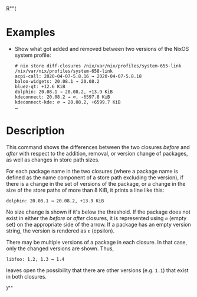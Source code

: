 R""(

# Examples

* Show what got added and removed between two versions of the NixOS
  system profile:

  ```console
  # nix store diff-closures /nix/var/nix/profiles/system-655-link /nix/var/nix/profiles/system-658-link
  acpi-call: 2020-04-07-5.8.16 → 2020-04-07-5.8.18
  baloo-widgets: 20.08.1 → 20.08.2
  bluez-qt: +12.6 KiB
  dolphin: 20.08.1 → 20.08.2, +13.9 KiB
  kdeconnect: 20.08.2 → ∅, -6597.8 KiB
  kdeconnect-kde: ∅ → 20.08.2, +6599.7 KiB
  …
  ```

# Description

This command shows the differences between the two closures *before*
and *after* with respect to the addition, removal, or version change
of packages, as well as changes in store path sizes.

For each package name in the two closures (where a package name is
defined as the name component of a store path excluding the version),
if there is a change in the set of versions of the package, or a
change in the size of the store paths of more than 8 KiB, it prints a
line like this:

```console
dolphin: 20.08.1 → 20.08.2, +13.9 KiB
```

No size change is shown if it's below the threshold. If the package
does not exist in either the *before* or *after* closures, it is
represented using `∅` (empty set) on the appropriate side of the
arrow. If a package has an empty version string, the version is
rendered as `ε` (epsilon).

There may be multiple versions of a package in each closure. In that
case, only the changed versions are shown. Thus,

```console
libfoo: 1.2, 1.3 → 1.4
```

leaves open the possibility that there are other versions (e.g. `1.1`)
that exist in both closures.

)""
